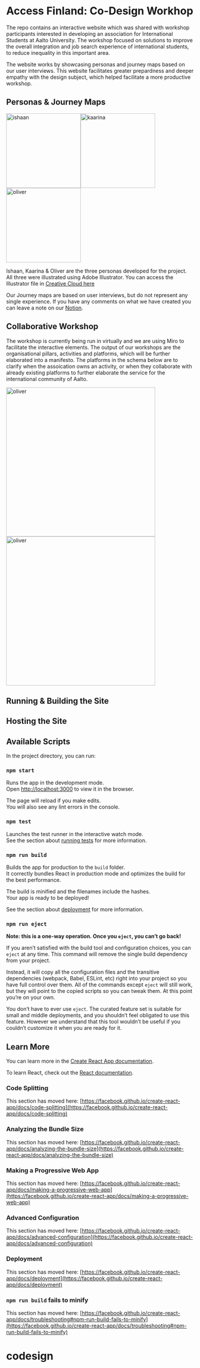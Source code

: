 # Access Finland: Co-Design Workhop

The repo contains an interactive website which was shared with workshop participants interested in developing an association for International Students at Aalto University. The workshop focused on solutions to improve the overall integration and job search experience of international students, to reduce inequality in this important area. 

The website works by showcasing personas and journey maps based on our user interviews. This website facilitates greater prepardness and deeper empathy with the design subject, which helped facilitate a more productive workshop.

## Personas & Journey Maps
<img src="https://fieldmap.s3.eu-north-1.amazonaws.com/ishaan.png" alt="ishaan" width="200"/><img src="https://fieldmap.s3.eu-north-1.amazonaws.com/kaarina.png" alt="kaarina" width="200"/><img src="https://fieldmap.s3.eu-north-1.amazonaws.com/oliver.png" alt="oliver" width="200"/>

Ishaan, Kaarina & Oliver are the three personas developed for the project. All three were illustrated using Adobe Illustrator. You can access the Illustrator file in [Creative Cloud here](https://assets.adobe.com/id/urn:aaid:sc:EU:7cb1e597-e358-47da-9404-c1128bc0198e?view=difile)

Our Journey maps are based on user interviews, but do not represent any single experience. If you have any comments on what we have created you can leave a note on our [Notion](https://johnmalc.notion.site/09f3924fb3ba4807ab8f364e007824b1?v=9d11666c4d69448e9850801b7f344545).

## Collaborative Workshop 
The workshop is currently being run in virtually and we are using Miro to facilitate the interactive elements. The output of our workshops are the organisational pillars, activities and platforms, which will be further elaborated into a manifesto. The platforms in the schema below are to clarify when the assoication owns an activity, or when they collaborate with already existing platforms to further elaborate the service for the international community of Aalto.

<img src="https://user-images.githubusercontent.com/8799141/137639669-a9bf6900-013e-4a8a-84c4-458a0b4668ea.png" alt="oliver" width="400"/> <img src="https://user-images.githubusercontent.com/8799141/137640364-391ba035-3347-48b8-9723-e4d186f55208.png" alt="oliver" width="400"/>

## Running & Building the Site

## Hosting the Site



## Available Scripts

In the project directory, you can run:

### `npm start`

Runs the app in the development mode.\
Open [http://localhost:3000](http://localhost:3000) to view it in the browser.

The page will reload if you make edits.\
You will also see any lint errors in the console.

### `npm test`

Launches the test runner in the interactive watch mode.\
See the section about [running tests](https://facebook.github.io/create-react-app/docs/running-tests) for more information.

### `npm run build`

Builds the app for production to the `build` folder.\
It correctly bundles React in production mode and optimizes the build for the best performance.

The build is minified and the filenames include the hashes.\
Your app is ready to be deployed!

See the section about [deployment](https://facebook.github.io/create-react-app/docs/deployment) for more information.

### `npm run eject`

**Note: this is a one-way operation. Once you `eject`, you can’t go back!**

If you aren’t satisfied with the build tool and configuration choices, you can `eject` at any time. This command will remove the single build dependency from your project.

Instead, it will copy all the configuration files and the transitive dependencies (webpack, Babel, ESLint, etc) right into your project so you have full control over them. All of the commands except `eject` will still work, but they will point to the copied scripts so you can tweak them. At this point you’re on your own.

You don’t have to ever use `eject`. The curated feature set is suitable for small and middle deployments, and you shouldn’t feel obligated to use this feature. However we understand that this tool wouldn’t be useful if you couldn’t customize it when you are ready for it.

## Learn More

You can learn more in the [Create React App documentation](https://facebook.github.io/create-react-app/docs/getting-started).

To learn React, check out the [React documentation](https://reactjs.org/).

### Code Splitting

This section has moved here: [https://facebook.github.io/create-react-app/docs/code-splitting](https://facebook.github.io/create-react-app/docs/code-splitting)

### Analyzing the Bundle Size

This section has moved here: [https://facebook.github.io/create-react-app/docs/analyzing-the-bundle-size](https://facebook.github.io/create-react-app/docs/analyzing-the-bundle-size)

### Making a Progressive Web App

This section has moved here: [https://facebook.github.io/create-react-app/docs/making-a-progressive-web-app](https://facebook.github.io/create-react-app/docs/making-a-progressive-web-app)

### Advanced Configuration

This section has moved here: [https://facebook.github.io/create-react-app/docs/advanced-configuration](https://facebook.github.io/create-react-app/docs/advanced-configuration)

### Deployment

This section has moved here: [https://facebook.github.io/create-react-app/docs/deployment](https://facebook.github.io/create-react-app/docs/deployment)

### `npm run build` fails to minify

This section has moved here: [https://facebook.github.io/create-react-app/docs/troubleshooting#npm-run-build-fails-to-minify](https://facebook.github.io/create-react-app/docs/troubleshooting#npm-run-build-fails-to-minify)
# codesign
